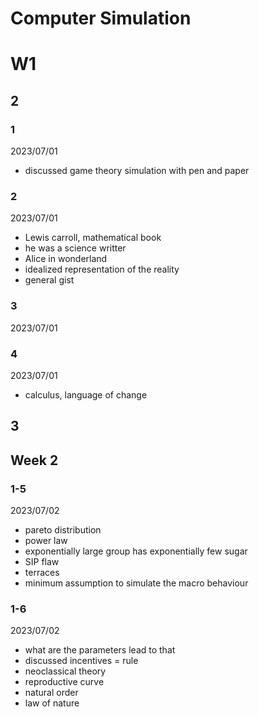 # Computer Simulation

# W1

## 2

### 1

2023/07/01

- discussed game theory simulation with pen and paper

### 2

2023/07/01

- Lewis carroll, mathematical book
- he was a science writter
- Alice in wonderland
- idealized representation of the reality
- general gist

### 3

2023/07/01

### 4

2023/07/01

- calculus, language of change

## 3


## Week 2

### 1-5

2023/07/02

- pareto distribution
- power law
- exponentially large group has exponentially few sugar
- SIP flaw
- terraces
- minimum assumption to simulate the macro behaviour

### 1-6

2023/07/02

- what are the parameters lead to that
- discussed incentives = rule
- neoclassical theory
- reproductive curve
- natural order
- law of nature
